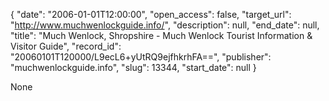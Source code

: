 {
  "date": "2006-01-01T12:00:00", 
  "open_access": false, 
  "target_url": "http://www.muchwenlockguide.info/", 
  "description": null, 
  "end_date": null, 
  "title": "Much Wenlock, Shropshire - Much Wenlock Tourist Information & Visitor Guide", 
  "record_id": "20060101T120000/L9ecL6+yUtRQ9ejfhkrhFA==", 
  "publisher": "muchwenlockguide.info", 
  "slug": 13344, 
  "start_date": null
}

None